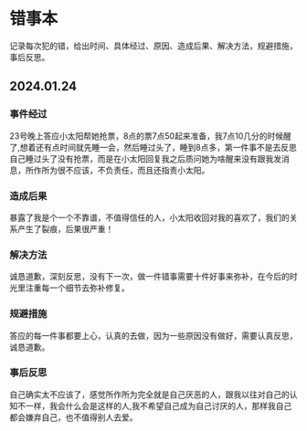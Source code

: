 # 错事本


记录每次犯的错，给出时间、具体经过、原因、造成后果、解决方法，规避措施，事后反思。


## 2024.01.24

### 事件经过
23号晚上答应小太阳帮她抢票，8点的票7点50起来准备，我7点10几分的时候醒了,想着还有点时间就先睡一会，然后睡过头了，睡到8点多，第一件事不是去反思自己睡过头了没有抢票，而是在小太阳回复我之后质问她为啥醒来没有跟我发消息，所作所为很不应该，不负责任，而且还指责小太阳。
### 造成后果
暴露了我是个一个不靠谱，不值得信任的人，小太阳收回对我的喜欢了，我们的关系产生了裂痕，后果很严重！
### 解决方法
诚恳道歉，深刻反思，没有下一次，做一件错事需要十件好事来弥补，在今后的时光里注重每一个细节去弥补修复。
### 规避措施
答应的每一件事都要上心，认真的去做，因为一些原因没有做好，需要认真反思，诚恳道歉。
### 事后反思
自己确实太不应该了，感觉所作所为完全就是自己厌恶的人，跟我以往对自己的认知不一样，我会什么会是这样的人,我不希望自己成为自己讨厌的人，那样我自己都会嫌弃自己，也不值得别人去爱。
